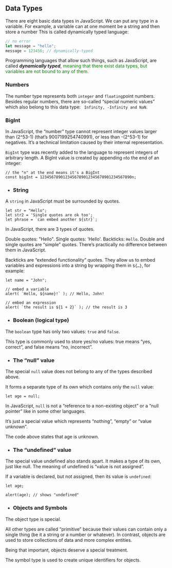 ## Data Types
There are eight basic data types in JavaScript. 
We can put any type in a variable. For example, a variable can at one moment be a string and then store a number This is called dynamically typed language:  
```js
// no error
let message = "hello";
message = 123456; // dynamically-typed
```
Programming languages that allow such things, such as JavaScript, are called ***_dynamically typed_***, <span style="color: green"> meaning that there exist data types, but variables are not bound to any of them.</span>

 ### Numbers
 The number type represents both ``integer`` and ``floating``point numbers.
 Besides regular numbers, there are so-called “special numeric values” which also belong to this data type: `` Infinity, -Infinity and NaN``.

 ### BigInt
In JavaScript, the “number” type cannot represent integer values larger than (2^53-1) (that’s 9007199254740991), or less than -(2^53-1) for negatives. It’s a technical limitation caused by their internal representation.

``BigInt`` type was recently added to the language to represent integers of arbitrary length.
A BigInt value is created by appending ``n``to the end of an integer:
```JS
// the "n" at the end means it's a BigInt
const bigInt = 1234567890123456789012345678901234567890n;
```

- ### String
A ``string`` in JavaScript must be surrounded by quotes.
```JS
let str = "Hello";
let str2 = 'Single quotes are ok too';
let phrase = `can embed another ${str}`;
```
In JavaScript, there are 3 types of quotes.

Double quotes: "Hello".
Single quotes: 'Hello'.
Backticks: `Hello`.
Double and single quotes are “simple” quotes. There’s practically no difference between them in JavaScript.

Backticks are “extended functionality” quotes. They allow us to embed variables and expressions into a string by wrapping them in ``${…}``, for example:
```JS
let name = "John";

// embed a variable
alert( `Hello, ${name}!` ); // Hello, John!

// embed an expression
alert( `the result is ${1 + 2}` ); // the result is 3
```
- ### Boolean (logical type)
The ``boolean`` type has only two values: ```true``` and ```false```.

This type is commonly used to store yes/no values: true means “yes, correct”, and false means “no, incorrect”.

- ### The “null” value
The special ``null`` value does not belong to any of the types described above.

It forms a separate type of its own which contains only the ``null`` value:
```JS
let age = null;
```
In JavaScript, ``null`` is not a “reference to a non-existing object” or a “null pointer” like in some other languages.

It’s just a special value which represents “nothing”, “empty” or “value unknown”.

The code above states that age is unknown.

- ### The “undefined” value
The special value undefined also stands apart. It makes a type of its own, just like null.
The meaning of undefined is “value is not assigned”.

If a variable is declared, but not assigned, then its value is ``undefined``:
```JS
let age;

alert(age); // shows "undefined"
```

- ### Objects and Symbols
The object type is special.

All other types are called “primitive” because their values can contain only a single thing (be it a string or a number or whatever). In contrast, objects are used to store collections of data and more complex entities.

Being that important, objects deserve a special treatment. 

The symbol type is used to create unique identifiers for objects. 
